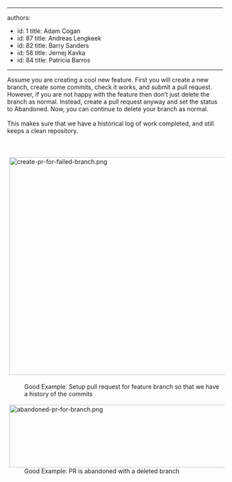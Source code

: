 

---
authors:
  - id: 1
    title: Adam Cogan
  - id: 87
    title: Andreas Lengkeek
  - id: 82
    title: Barry Sanders
  - id: 58
    title: Jernej Kavka
  - id: 84
    title: Patricia Barros
---




<span class='intro'> <div>​​​Assume you are creating a cool new feature. First you will create a new branch, create some commits, check it works, and submit a pull request. However, if you are not happy with the feature then don’t just delete the branch as normal. Instead, create a pull request anyway and set the status to Abandoned. Now, you can&#160;continue to delete your branch as normal.<br></div><div><br></div><div>This makes sure that we have a historical log of work​ completed, and still keeps a clean repository.<br><div><br></div></div> </span>

​<img src="/SiteAssets/do-you-save-failed-experiments-in-abandoned-pull-requests/create-pr-for-failed-branch.png" alt="create-pr-for-failed-branch.png" style="margin&#58;5px;width&#58;508px;" /><div><dd class="ssw15-rteElement-FigureGood">Good Example&#58;&#160;Setup pull request for feature branch so that we have a history of the commits<br></dd><div><br></div></div><div><img src="/SiteAssets/do-you-save-failed-experiments-in-abandoned-pull-requests/abandoned-pr-for-branch.png" alt="abandoned-pr-for-branch.png" style="margin&#58;0px 5px;width&#58;508px;height&#58;146px;" /><br></div><dd class="ssw15-rteElement-FigureGood">​Good Example&#58;&#160;PR is abandoned with a deleted branch​<br></dd>


